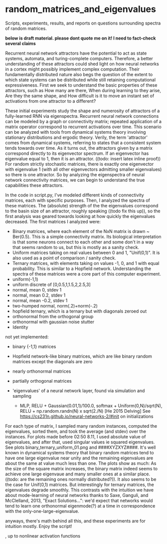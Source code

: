 # random_matrices_and_eigenvalues
Scripts, experiments, results, and reports on questions surrounding spectra of random matrices.

**below is draft material. please dont quote me on it! I need to fact-check several claims**

Recurrent neural network attractors have the potential to act as state systems, automata, and turing-complete computers. Therefore, a better understanding of these attractors could shed light on how neural networks in a cortex might possibly implement complex computation. Their fundamentally distributed nature also begs the question of the extent to which state systems can be distributed while still retaining computational expressiveness. First we seek to understand the basic properties of these attractors, such as How many are there, When during learning to they arise, Are they the same shape, and How difficult is it to move an instant set of activations from one attractor to a different?

These initial experiments study the shape and numerosity of attractors of a fully-learned RNN via eigenspectra. Recurrent neural network connections can be modeled by a graph or connectivity matrix; repeated application of a matrix operator correspond to recurrent activations over time. This scenario can be analyzed with tools from dynamical systems theory involving stationary distributions and ergodic theory. Verily, the term 'attractor' comes from dynamical systems, referring to states that a consistent system tends towards over time. As it turns out, the attractors given by a matrix correspond directly to its eigenvector spectrum. If an eigenvector has eigenvalue equal to 1, then it is an attractor. ((todo: insert latex inline proof)) For random strictly stochastic matrices, there is exactly one eigenvector with eigenvalue 1 (with all other eigenvectors admitting smaller eigenvalues) so there is one attractor. So by analyzing the eigenspectra of neural network connectivity matrices, we can begin to understand the true capabilities these attractors. 

In the code in script.py, I've modeled different kinds of connectivity matrices, each with specific purposes. Then, I analyzed the spectra of these matrices. The (absolute) strength of the the eigenvalues correspond to the basin size of an attractor, roughly speaking ((todo fix this up)), so the first analysis was geared towards looking at how quickly the eigenvalues decreased. The first matrices I analyzed were:
 - Binary matrices, where each element of the NxN matrix is drawn ~ Ber(0.5). This is a simple connectivity matrix. Its biological interpretation is that some neurons connect to each other and some don't in a way that seems random to us, but this is mostly as a sanity check.
 - Uniform matrices taking on real values between 0 and 1, "Unif(0,1)". It is also used as a point of comparison / sanity check.
 - Ternary matrices, with elements taking on values -1, 0, and 1 with equal probability. This is similar to a Hopfield network. Understanding the spectra of these matrices were a core part of this computer experiment.
 - uniform(-1,1)
 - uniform discrete of [0,0.5,1,1.5,2,2.5,3]
 - normal, mean 0, stdev 1
 - normal, mean 0.2, stdev 1
 - normal, mean -0.2, stdev 1
 - two-humped normal, norm(.2)+norm(-.2)
 - hopfield ternary, which is a ternary but with diagonals zeroed out
 - orthonormal from the orthogonal group
 - orthonormal with gaussian noise stutter
 - Identity
 

 not yet implemented:
 - binary {-1,1} matrices
 - Hopfield network-like binary matrices, which are like binary random matrices except the diagonals are zero
 - nearly orthonormal matrices 
 - partially orthogonal matrices

 - 'eigenvalues' of a neural network layer, found via simulation and sampling
   - MLP, RELU + Gaussian(0.01,1)/100.0, softmax + Uniform(0,N)/sqrt(N), RELU + np.random.randn(N) x sqrt(2./N) [He 2015 Delving]
     See https://cs231n.github.io/neural-networks-2/#init on initializations

For each type of matrix, I sampled many random instances, computed the eigenvalues, sorted them, and took the average (and stdev) over the instances. For plots made before 02:50 8.11, I used absolute value of eigenvalues, and after that, used singular values ie squared eigenvalues. See plots binary_ternary_uniform_01.png and ####XYZXYZ####. It's well known in dynamical systems theory that binary random matrices tend to have one large eigenvalue near unity and the remaining eigenvalues are about the same at value much less than one. The plots show as much: As the size of the square matrix increases, the binary matrix indeed seems to achieve one large eigenvaue and many smaller ones at a similar place. ((todo: are the remaining ones normally distributed?)). It also seems to be the case for Unif(0,1) matrices. But interestingly for ternary matrices, the eigenvalues degrade smoothly. This contrasts with the intuition we have about mode-learning of neural networks thanks to Saxe, Ganguli, and McClelland, 2013, "Exact Solutions...": we'd expect that networks would tend to learn one orthonormal eigenmode(?) at a time in correspondence with the only-one-large-eigenvalue.

anyways, there's math behind all this, and these experiments are for intuition mostly. Enjoy the script!




, up to nonlinear activation functions
